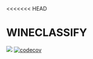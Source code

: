 <<<<<<< HEAD

<!-- README.md is generated from README.Rmd. Please edit that file -->

# WINECLASSIFY

<!-- badges: start -->

![](https://github.com/DSCI-310/dsci-310-group-02-pkg/actions/workflows/test-coverage.yaml/badge.svg)
[![codecov](https://codecov.io/gh/DSCI-310/dsci-310-group-02-pkg/branch/main/graph/badge.svg?token=mxvyLcLIB8)](https://codecov.io/gh/DSCI-310/dsci-310-group-02-pkg)

<!-- badges: end -->
